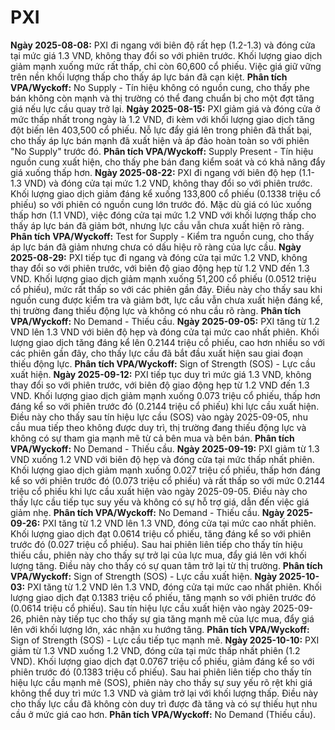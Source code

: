 # PXI

**Ngày 2025-08-08:** PXI đi ngang với biên độ rất hẹp (1.2-1.3) và đóng cửa tại mức giá 1.3 VND, không thay đổi so với phiên trước. Khối lượng giao dịch giảm mạnh xuống mức rất thấp, chỉ còn 60,600 cổ phiếu. Việc giá giữ vững trên nền khối lượng thấp cho thấy áp lực bán đã cạn kiệt. **Phân tích VPA/Wyckoff:** No Supply - Tín hiệu không có nguồn cung, cho thấy phe bán không còn mạnh và thị trường có thể đang chuẩn bị cho một đợt tăng giá nếu lực cầu quay trở lại.
**Ngày 2025-08-15:** PXI giảm giá và đóng cửa ở mức thấp nhất trong ngày là 1.2 VND, đi kèm với khối lượng giao dịch tăng đột biến lên 403,500 cổ phiếu. Nỗ lực đẩy giá lên trong phiên đã thất bại, cho thấy áp lực bán mạnh đã xuất hiện và áp đảo hoàn toàn so với phiên "No Supply" trước đó. **Phân tích VPA/Wyckoff:** Supply Present - Tín hiệu nguồn cung xuất hiện, cho thấy phe bán đang kiểm soát và có khả năng đẩy giá xuống thấp hơn.
**Ngày 2025-08-22:** PXI đi ngang với biên độ hẹp (1.1-1.3 VND) và đóng cửa tại mức 1.2 VND, không thay đổi so với phiên trước. Khối lượng giao dịch giảm đáng kể xuống 133,800 cổ phiếu (0.1338 triệu cổ phiếu) so với phiên có nguồn cung lớn trước đó. Mặc dù giá có lúc xuống thấp hơn (1.1 VND), việc đóng cửa tại mức 1.2 VND với khối lượng thấp cho thấy áp lực bán đã giảm bớt, nhưng lực cầu vẫn chưa xuất hiện rõ ràng. **Phân tích VPA/Wyckoff:** Test for Supply - Kiểm tra nguồn cung, cho thấy áp lực bán đã giảm nhưng chưa có dấu hiệu rõ ràng của lực cầu.
**Ngày 2025-08-29:** PXI tiếp tục đi ngang và đóng cửa tại mức 1.2 VND, không thay đổi so với phiên trước, với biên độ giao động hẹp từ 1.2 VND đến 1.3 VND. Khối lượng giao dịch giảm mạnh xuống 51,200 cổ phiếu (0.0512 triệu cổ phiếu), mức rất thấp so với các phiên gần đây. Điều này cho thấy sau khi nguồn cung được kiểm tra và giảm bớt, lực cầu vẫn chưa xuất hiện đáng kể, thị trường đang thiếu động lực và không có nhu cầu rõ ràng. **Phân tích VPA/Wyckoff:** No Demand - Thiếu cầu.
**Ngày 2025-09-05:** PXI tăng từ 1.2 VND lên 1.3 VND với biên độ hẹp và đóng cửa tại mức cao nhất phiên. Khối lượng giao dịch tăng đáng kể lên 0.2144 triệu cổ phiếu, cao hơn nhiều so với các phiên gần đây, cho thấy lực cầu đã bắt đầu xuất hiện sau giai đoạn thiếu động lực. **Phân tích VPA/Wyckoff:** Sign of Strength (SOS) - Lực cầu xuất hiện.
**Ngày 2025-09-12:** PXI tiếp tục duy trì mức giá 1.3 VND, không thay đổi so với phiên trước, với biên độ giao động hẹp từ 1.2 VND đến 1.3 VND. Khối lượng giao dịch giảm mạnh xuống 0.073 triệu cổ phiếu, thấp hơn đáng kể so với phiên trước đó (0.2144 triệu cổ phiếu) khi lực cầu xuất hiện. Điều này cho thấy sau tín hiệu lực cầu (SOS) vào ngày 2025-09-05, nhu cầu mua tiếp theo không được duy trì, thị trường đang thiếu động lực và không có sự tham gia mạnh mẽ từ cả bên mua và bên bán. **Phân tích VPA/Wyckoff:** No Demand - Thiếu cầu.
**Ngày 2025-09-19:** PXI giảm từ 1.3 VND xuống 1.2 VND với biên độ hẹp và đóng cửa tại mức thấp nhất phiên. Khối lượng giao dịch giảm mạnh xuống 0.027 triệu cổ phiếu, thấp hơn đáng kể so với phiên trước đó (0.073 triệu cổ phiếu) và rất thấp so với mức 0.2144 triệu cổ phiếu khi lực cầu xuất hiện vào ngày 2025-09-05. Điều này cho thấy lực cầu tiếp tục suy yếu và không có sự hỗ trợ giá, dẫn đến việc giá giảm nhẹ. **Phân tích VPA/Wyckoff:** No Demand - Thiếu cầu.
**Ngày 2025-09-26:** PXI tăng từ 1.2 VND lên 1.3 VND, đóng cửa tại mức cao nhất phiên. Khối lượng giao dịch đạt 0.0614 triệu cổ phiếu, tăng đáng kể so với phiên trước đó (0.027 triệu cổ phiếu). Sau hai phiên liên tiếp cho thấy tín hiệu thiếu cầu, phiên này cho thấy sự trở lại của lực mua, đẩy giá lên với khối lượng tăng. Điều này cho thấy có sự quan tâm trở lại từ thị trường. **Phân tích VPA/Wyckoff:** Sign of Strength (SOS) - Lực cầu xuất hiện.
**Ngày 2025-10-03:** PXI tăng từ 1.2 VND lên 1.3 VND, đóng cửa tại mức cao nhất phiên. Khối lượng giao dịch đạt 0.1383 triệu cổ phiếu, tăng mạnh so với phiên trước đó (0.0614 triệu cổ phiếu). Sau tín hiệu lực cầu xuất hiện vào ngày 2025-09-26, phiên này tiếp tục cho thấy sự gia tăng mạnh mẽ của lực mua, đẩy giá lên với khối lượng lớn, xác nhận xu hướng tăng. **Phân tích VPA/Wyckoff:** Sign of Strength (SOS) - Lực cầu tiếp tục mạnh mẽ.
**Ngày 2025-10-10:** PXI giảm từ 1.3 VND xuống 1.2 VND, đóng cửa tại mức thấp nhất phiên (1.2 VND). Khối lượng giao dịch đạt 0.0767 triệu cổ phiếu, giảm đáng kể so với phiên trước đó (0.1383 triệu cổ phiếu). Sau hai phiên liên tiếp cho thấy tín hiệu lực cầu mạnh mẽ (SOS), phiên này cho thấy sự suy yếu rõ rệt khi giá không thể duy trì mức 1.3 VND và giảm trở lại với khối lượng thấp. Điều này cho thấy lực cầu đã không còn duy trì được đà tăng và có sự thiếu hụt nhu cầu ở mức giá cao hơn. **Phân tích VPA/Wyckoff:** No Demand (Thiếu cầu).
